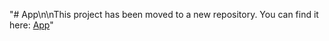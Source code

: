 "# App\n\nThis project has been moved to a new repository. You can find it here: [App](https://github.com/MapStructor/app)" 
